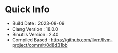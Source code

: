 # Quick Info
* Build Date : 2023-08-09
* Clang Version : 18.0.0
* Binutils Version : 2.40
* Compiled Based : https://github.com/llvm/llvm-project/commit/0d8d31bb
